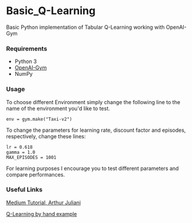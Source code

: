 # Basic_Q-Learning
Basic Python implementation of Tabular Q-Learning working with OpenAI-Gym

### Requirements
* Python 3
* [OpenAI-Gym](https://github.com/openai/gym)
* NumPy

### Usage
To choose different Environment simply change the following line to the name of the environment you'd like to test.
```
env = gym.make("Taxi-v2")
```
To change the parameters for learning rate, discount factor and episodes, respectively, change these lines: 
```
lr = 0.618
gamma = 1.0
MAX_EPISODES = 1001
```
For learning purposes I encourage you to test different parameters and compare performances.

### Useful Links

[Medium Tutorial, Arthur Juliani](https://medium.com/emergent-future/simple-reinforcement-learning-with-tensorflow-part-0-q-learning-with-tables-and-neural-networks-d195264329d0)

[Q-Learning by hand example](http://mnemstudio.org/path-finding-q-learning-tutorial.htm)
